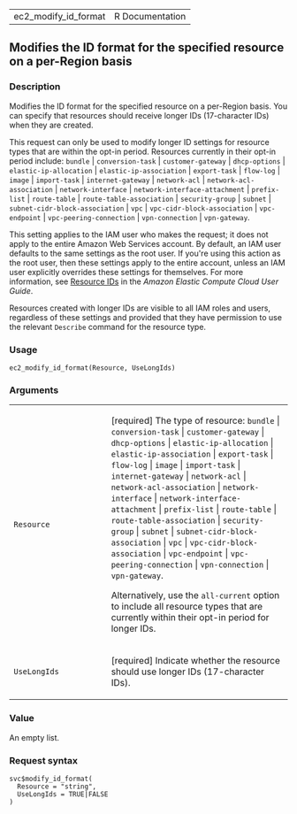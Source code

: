 <table style="width: 100%;">
<tbody>
<tr class="odd">
<td>ec2_modify_id_format</td>
<td style="text-align: right;">R Documentation</td>
</tr>
</tbody>
</table>

## Modifies the ID format for the specified resource on a per-Region basis

### Description

Modifies the ID format for the specified resource on a per-Region basis.
You can specify that resources should receive longer IDs (17-character
IDs) when they are created.

This request can only be used to modify longer ID settings for resource
types that are within the opt-in period. Resources currently in their
opt-in period include: `bundle` | `conversion-task` | `customer-gateway`
| `dhcp-options` | `elastic-ip-allocation` | `elastic-ip-association` |
`export-task` | `flow-log` | `image` | `import-task` |
`internet-gateway` | `network-acl` | `network-acl-association` |
`network-interface` | `network-interface-attachment` | `prefix-list` |
`route-table` | `route-table-association` | `security-group` | `subnet`
| `subnet-cidr-block-association` | `vpc` | `vpc-cidr-block-association`
| `vpc-endpoint` | `vpc-peering-connection` | `vpn-connection` |
`vpn-gateway`.

This setting applies to the IAM user who makes the request; it does not
apply to the entire Amazon Web Services account. By default, an IAM user
defaults to the same settings as the root user. If you're using this
action as the root user, then these settings apply to the entire
account, unless an IAM user explicitly overrides these settings for
themselves. For more information, see [Resource
IDs](https://docs.aws.amazon.com/AWSEC2/latest/UserGuide/resource-ids.html)
in the *Amazon Elastic Compute Cloud User Guide*.

Resources created with longer IDs are visible to all IAM roles and
users, regardless of these settings and provided that they have
permission to use the relevant `Describe` command for the resource type.

### Usage

    ec2_modify_id_format(Resource, UseLongIds)

### Arguments

<table>
<colgroup>
<col style="width: 35%" />
<col style="width: 65%" />
</colgroup>
<tbody>
<tr class="odd">
<td><code id="ec2_modify_id_format_:_Resource">Resource</code></td>
<td><p>[required] The type of resource: <code>bundle</code> |
<code>conversion-task</code> | <code>customer-gateway</code> |
<code>dhcp-options</code> | <code>elastic-ip-allocation</code> |
<code>elastic-ip-association</code> | <code>export-task</code> |
<code>flow-log</code> | <code>image</code> | <code>import-task</code> |
<code>internet-gateway</code> | <code>network-acl</code> |
<code>network-acl-association</code> | <code>network-interface</code> |
<code>network-interface-attachment</code> | <code>prefix-list</code> |
<code>route-table</code> | <code>route-table-association</code> |
<code>security-group</code> | <code>subnet</code> |
<code>subnet-cidr-block-association</code> | <code>vpc</code> |
<code>vpc-cidr-block-association</code> | <code>vpc-endpoint</code> |
<code>vpc-peering-connection</code> | <code>vpn-connection</code> |
<code>vpn-gateway</code>.</p>
<p>Alternatively, use the <code>all-current</code> option to include all
resource types that are currently within their opt-in period for longer
IDs.</p></td>
</tr>
<tr class="even">
<td><code id="ec2_modify_id_format_:_UseLongIds">UseLongIds</code></td>
<td><p>[required] Indicate whether the resource should use longer IDs
(17-character IDs).</p></td>
</tr>
</tbody>
</table>

### Value

An empty list.

### Request syntax

    svc$modify_id_format(
      Resource = "string",
      UseLongIds = TRUE|FALSE
    )
